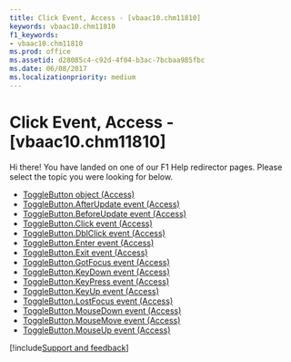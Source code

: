 ```yaml
---
title: Click Event, Access - [vbaac10.chm11810]
keywords: vbaac10.chm11810
f1_keywords:
- vbaac10.chm11810
ms.prod: office
ms.assetid: d28085c4-c92d-4f04-b3ac-7bcbaa985fbc
ms.date: 06/08/2017
ms.localizationpriority: medium
---
```



# Click Event, Access - [vbaac10.chm11810]

Hi there! You have landed on one of our F1 Help redirector pages. Please select the topic you were looking for below.

- [ToggleButton object (Access)](https://msdn.microsoft.com/library/1c20d809-d7db-e096-4328-ebb4d79e770e%28Office.15%29.aspx)
- [ToggleButton.AfterUpdate event (Access)](https://msdn.microsoft.com/library/8e0e74e5-018f-5e0b-2c5d-d7e3db0e47f4%28Office.15%29.aspx)
- [ToggleButton.BeforeUpdate event (Access)](https://msdn.microsoft.com/library/4c910eb2-6ae9-ffef-2fd9-a95222975e49%28Office.15%29.aspx)
- [ToggleButton.Click event (Access)](https://msdn.microsoft.com/library/ba9f17a4-70ec-f4b8-fb21-01350ebf572d%28Office.15%29.aspx)
- [ToggleButton.DblClick event (Access)](https://msdn.microsoft.com/library/d73ef157-6399-8a0c-6ec3-c329567f3d5a%28Office.15%29.aspx)
- [ToggleButton.Enter event (Access)](https://msdn.microsoft.com/library/b4d4f4ca-2b1f-8a9d-a6b6-eec730275af9%28Office.15%29.aspx)
- [ToggleButton.Exit event (Access)](https://msdn.microsoft.com/library/bdff5a6a-fd28-f33e-7926-360d438b1e71%28Office.15%29.aspx)
- [ToggleButton.GotFocus event (Access)](https://msdn.microsoft.com/library/06f9bf2b-0a69-2d90-f238-2594a7baca8b%28Office.15%29.aspx)
- [ToggleButton.KeyDown event (Access)](https://msdn.microsoft.com/library/70eb32a9-aea6-5d14-7dc1-1f4d4f0a8573%28Office.15%29.aspx)
- [ToggleButton.KeyPress event (Access)](https://msdn.microsoft.com/library/2f4d96de-5d2e-5a52-9df2-94262ad7def2%28Office.15%29.aspx)
- [ToggleButton.KeyUp event (Access)](https://msdn.microsoft.com/library/94359da1-d763-43f4-8d47-c6b6f3816a04%28Office.15%29.aspx)
- [ToggleButton.LostFocus event (Access)](https://msdn.microsoft.com/library/3dd094a9-403b-3591-9853-349b3ed761dc%28Office.15%29.aspx)
- [ToggleButton.MouseDown event (Access)](https://msdn.microsoft.com/library/4bcb1d42-9ef4-ff05-cf31-36459b75a668%28Office.15%29.aspx)
- [ToggleButton.MouseMove event (Access)](https://msdn.microsoft.com/library/ae3b48a2-962a-2990-5922-41abc9ab7f59%28Office.15%29.aspx)
- [ToggleButton.MouseUp event (Access)](https://msdn.microsoft.com/library/a7db8f67-202d-21a4-f74a-3826e80bb22c%28Office.15%29.aspx)

[!include[Support and feedback](~/includes/feedback-boilerplate.md)]